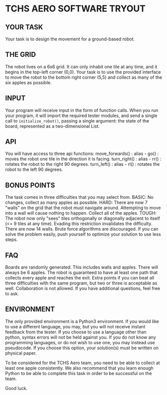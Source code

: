# TCHS AERO SOFTWARE TRYOUT

## YOUR TASK
Your task is to design the movement for a ground-based robot.

## THE GRID
The robot lives on a 6x6 grid. It can only inhabit one tile at any time, and it begins in the top-left corner (0,0).
Your task is to use the provided interface to move the robot to the bottom right corner (5,5) and collect as many of the six apples as possible.

## INPUT
Your program will receive input in the form of function calls.
When you run your program, it will import the required tester modules, and send a single call to `initialize_robot()`, passing a single argument: the state of the board, represented as a two-dimensional List.

## API
You will have access to three api functions:
move_forwards() : alias - go() : moves the robot one tile in the direction it is facing. 
turn_right() : alias - rr() : rotates the robot to the right 90 degrees.
turn_left() : alias - rl() : rotates the robot to the left 90 degrees.

## BONUS POINTS
The task comes in three difficulties that you may select from.
BASIC: No changes, collect as many apples as possible.
HARD: There are now 7 "walls" on the grid that the robot must navigate around. Attempting to move into a wall will cause nothing to happen. Collect all of the apples.
TOUGH: The robot now only "sees" tiles orthogonally or diagonally adjacent to itself (<= 9 tiles at any time). Evading this restriction invalidates the difficulty. There are now 14 walls.
Brute force algorithms are discouraged. If you can solve the problem easily, push yourself to optimize your solution to use less steps. 

## FAQ
Boards are randomly generated. This includes walls and apples.
There will always be 6 apples.
The robot is guaranteed to have at least one path that collects every apple and reaches the exit.
Extra points if you can beat all three difficulties with the same program, but two or three is acceptable as well.
Collaboration is not allowed.
If you have additional questions, feel free to ask.

## ENVIRONMENT
The only provided environment is a Python3 environment. If you would like to use a different language, you may, but you will not receive instant feedback from the tester. 
If you choose to use a language other than python, syntax errors will not be held against you.
If you do not know any programming languages, or do not wish to use one, you may instead use pseudocode. If you choose this option, your solution(s) must be written on physical paper.

To be considered for the TCHS Aero team, you need to be able to collect at least one apple consistently. 
We also recommend that you learn enough Python to be able to complete this task in order to be successful on the team.

Good luck.